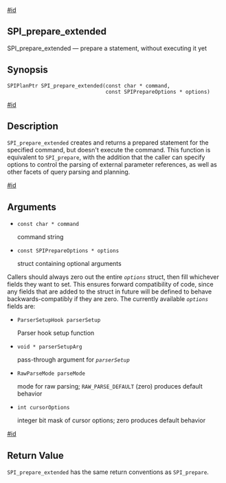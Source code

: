 [#id](#SPI-SPI-PREPARE-EXTENDED)

## SPI\_prepare\_extended

SPI\_prepare\_extended — prepare a statement, without executing it yet

## Synopsis

```
SPIPlanPtr SPI_prepare_extended(const char * command,
                                const SPIPrepareOptions * options)
```

[#id](#id-1.8.12.8.10.5)

## Description

`SPI_prepare_extended` creates and returns a prepared statement for the specified command, but doesn't execute the command. This function is equivalent to `SPI_prepare`, with the addition that the caller can specify options to control the parsing of external parameter references, as well as other facets of query parsing and planning.

[#id](#id-1.8.12.8.10.6)

## Arguments

* `const char * command`

  command string

* `const SPIPrepareOptions * options`

  struct containing optional arguments

Callers should always zero out the entire *`options`* struct, then fill whichever fields they want to set. This ensures forward compatibility of code, since any fields that are added to the struct in future will be defined to behave backwards-compatibly if they are zero. The currently available *`options`* fields are:

* `ParserSetupHook parserSetup`

  Parser hook setup function

* `void * parserSetupArg`

  pass-through argument for *`parserSetup`*

* `RawParseMode parseMode`

  mode for raw parsing; `RAW_PARSE_DEFAULT` (zero) produces default behavior

* `int cursorOptions`

  integer bit mask of cursor options; zero produces default behavior

[#id](#id-1.8.12.8.10.7)

## Return Value

`SPI_prepare_extended` has the same return conventions as `SPI_prepare`.
